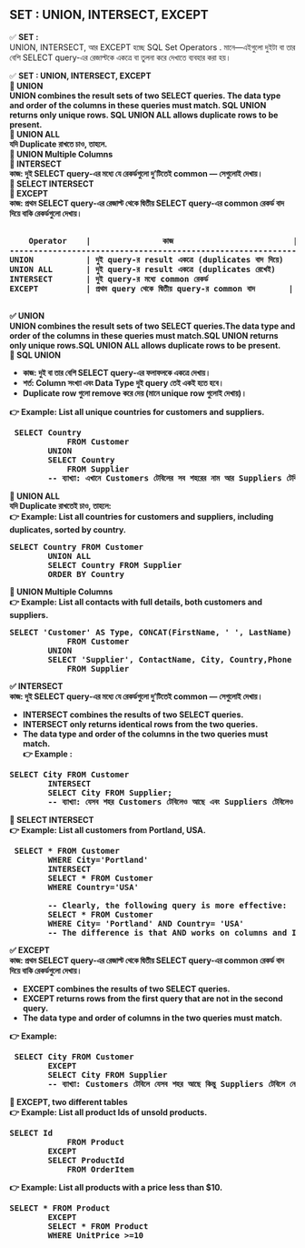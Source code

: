 ## SET : UNION, INTERSECT, EXCEPT
✅ <b>SET :</b> <br>UNION, INTERSECT, আর EXCEPT হচ্ছে SQL Set Operators . মানে—এইগুলো দুইটা বা তার বেশি SELECT query-এর রেজাল্টকে একত্রে বা তুলনা করে দেখাতে ব্যবহার করা হয়।  <br>

✅ <b>SET : UNION, INTERSECT, EXCEPT <b><br>
🔷 <b>UNION </b> <br> 
UNION combines the result sets of two SELECT queries. The data type and order of the columns in these queries must match. SQL UNION returns only unique rows. SQL UNION ALL allows duplicate rows to be present. <br>
🔷 <b> UNION ALL </b> <br> যদি Duplicate রাখতে চাও, তাহলে. <br>
🔷 <b> UNION Multiple Columns </b>  <br>
🔷 <b> INTERSECT </b>  <br> কাজ: দুই SELECT query-এর মধ্যে যে রেকর্ডগুলো দু’টিতেই common — সেগুলোই দেখায়। <br>
🔷 <b> SELECT INTERSECT </b> <br>
🔷 <b> EXCEPT </b> <br>  কাজ: প্রথম SELECT query-এর রেজাল্ট থেকে দ্বিতীয় SELECT query-এর common রেকর্ড বাদ দিয়ে বাকি রেকর্ডগুলো দেখায়। <br> <br> 

<pre>
	Operator	| 				কাজ							| Result type
-----------------------------------------------------------------------------------------	
UNION			| দুই query-র result একত্রে (duplicates বাদ দিয়ে)	| Unique rows
UNION ALL		| দুই query-র result একত্রে (duplicates রেখেই)		| All rows
INTERSECT		| দুই query-র মধ্যে common রেকর্ড					| Common rows
EXCEPT			| প্রথম query থেকে দ্বিতীয় query-র common বাদ		| Unique to first
 </pre>

✅ <b>UNION </b> <br> UNION combines the result sets of two SELECT queries.The data type and order of the columns in these queries must match.SQL UNION returns only unique rows.SQL UNION ALL allows duplicate rows to be present. <br> 
🔷 <b>SQL UNION </b> <br>
 * কাজ: দুই বা তার বেশি SELECT query-এর ফলাফলকে একত্রে দেখায়।
 * শর্ত: Column সংখ্যা এবং Data Type দুই query তেই একই হতে হবে।
 * Duplicate row গুলো remove করে দেয় (মানে unique row গুলোই দেখায়)।

👉 Example:  List all unique countries for customers and suppliers.
<pre> SELECT Country
			FROM Customer
		UNION 
		SELECT Country
			FROM Supplier 
		-- ব্যাখ্যা: এখানে Customers টেবিলের সব শহরের নাম আর Suppliers টেবিলের শহরের নাম একত্রে দেখাবে, কিন্তু যদি একই নাম থাকে (যেমন "Dhaka" দুই টেবিলেই থাকে) তাহলে একবারই দেখাবে। </pre>		 
🔷 <b>UNION ALL </b> <br> যদি Duplicate রাখতেই চাও, তাহলে:  <br> 
👉 Example: List all countries for customers and suppliers, including duplicates, sorted by country. 
<pre>SELECT Country FROM Customer
		UNION ALL
		SELECT Country FROM Supplier
		ORDER BY Country </pre>		 
🔷 <b>UNION Multiple Columns </b> <br>
👉 Example: List all contacts with full details, both customers and suppliers. 
<pre>SELECT 'Customer' AS Type, CONCAT(FirstName, ' ', LastName) Contactname, City, Country, Phone
			FROM Customer
		UNION 
		SELECT 'Supplier', ContactName, City, Country,Phone
			FROM Supplier    </pre>		 


✅ <b>INTERSECT </b> <br> কাজ: দুই SELECT query-এর মধ্যে যে রেকর্ডগুলো দু’টিতেই common — সেগুলোই দেখায়। <br> 
 * INTERSECT combines the results of two SELECT queries.
 * INTERSECT only returns identical rows from the two queries.
 * The data type and order of the columns in the two queries must match.
<br>👉 Example :
<pre>SELECT City FROM Customer
		INTERSECT
		SELECT City FROM Supplier;
		-- ব্যাখ্যা: যেসব শহর Customers টেবিলেও আছে এবং Suppliers টেবিলেও আছে — শুধু সেগুলোই রেজাল্টে আসবে। অর্থাৎ, common values  </pre>		 
🔷 <b>SELECT INTERSECT </b>  <br> 
👉 Example: List all customers from Portland, USA. 
<pre> SELECT * FROM Customer
		WHERE City='Portland'
		INTERSECT 
		SELECT * FROM Customer
		WHERE Country='USA'
	
		-- Clearly, the following query is more effective: 
		SELECT * FROM Customer
		WHERE City= 'Portland' AND Country= 'USA'
		-- The difference is that AND works on columns and INTERSECT works on rows.   </pre>		 



✅ <b>EXCEPT</b> <br> কাজ: প্রথম SELECT query-এর রেজাল্ট থেকে দ্বিতীয় SELECT query-এর common রেকর্ড বাদ দিয়ে বাকি রেকর্ডগুলো দেখায়। <br> 
 * EXCEPT combines the results of two SELECT queries.
 * EXCEPT returns rows from the first query that are not in the second query.
 * The data type and order of columns in the two queries must match.

👉 Example:
<pre> SELECT City FROM Customer
		EXCEPT 
		SELECT City FROM Supplier
		-- ব্যাখ্যা: Customers টেবিলে যেসব শহর আছে কিন্তু Suppliers টেবিলে নেই — শুধু সেগুলো দেখাবে।   </pre>		 
🔷 <b>EXCEPT, two different tables </b>  <br> 
👉 Example:  List all product Ids of unsold products. 
<pre>SELECT Id 
			FROM Product
		EXCEPT 
		SELECT ProductId
			FROM OrderItem  </pre>		 
👉 Example: List all products with a price less than $10.
<pre>SELECT * FROM Product 
		EXCEPT 
		SELECT * FROM Product
		WHERE UnitPrice >=10    </pre>







